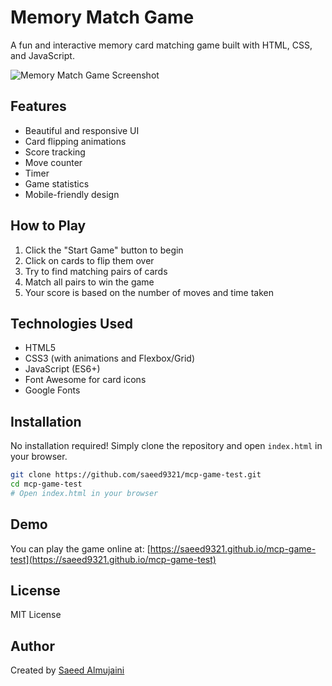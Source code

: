 # Memory Match Game

A fun and interactive memory card matching game built with HTML, CSS, and JavaScript.

![Memory Match Game Screenshot](https://raw.githubusercontent.com/saeed9321/mcp-game-test/master/screenshots/game-screenshot.png)

## Features

-   Beautiful and responsive UI
-   Card flipping animations
-   Score tracking
-   Move counter
-   Timer
-   Game statistics
-   Mobile-friendly design

## How to Play

1. Click the "Start Game" button to begin
2. Click on cards to flip them over
3. Try to find matching pairs of cards
4. Match all pairs to win the game
5. Your score is based on the number of moves and time taken

## Technologies Used

-   HTML5
-   CSS3 (with animations and Flexbox/Grid)
-   JavaScript (ES6+)
-   Font Awesome for card icons
-   Google Fonts

## Installation

No installation required! Simply clone the repository and open `index.html` in your browser.

```bash
git clone https://github.com/saeed9321/mcp-game-test.git
cd mcp-game-test
# Open index.html in your browser
```

## Demo

You can play the game online at: [https://saeed9321.github.io/mcp-game-test](https://saeed9321.github.io/mcp-game-test)

## License

MIT License

## Author

Created by [Saeed Almujaini](https://github.com/saeed9321)
